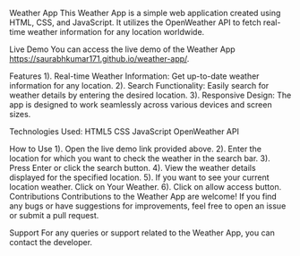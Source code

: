 Weather App
This Weather App is a simple web application created using HTML, CSS, and JavaScript. It utilizes the OpenWeather API to fetch real-time weather information for any location worldwide.

Live Demo
You can access the live demo of the Weather App https://saurabhkumar171.github.io/weather-app/.

Features
1). Real-time Weather Information: Get up-to-date weather information for any location.
2). Search Functionality: Easily search for weather details by entering the desired location.
3). Responsive Design: The app is designed to work seamlessly across various devices and screen sizes.

Technologies Used:
HTML5
CSS
JavaScript
OpenWeather API

How to Use
1). Open the live demo link provided above.
2). Enter the location for which you want to check the weather in the search bar.
3). Press Enter or click the search button.
4). View the weather details displayed for the specified location.
5). If you want to see your current location weather. Click on Your Weather.
6). Click on allow access button. 
Contributions
Contributions to the Weather App are welcome! If you find any bugs or have suggestions for improvements, feel free to open an issue or submit a pull request.

Support
For any queries or support related to the Weather App, you can contact the developer.
